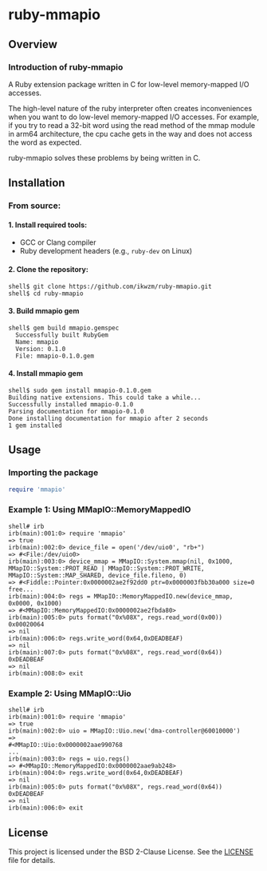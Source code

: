ruby-mmapio
==================================================================================

Overview
----------------------------------------------------------------------------------

### Introduction of ruby-mmapio

A Ruby extension package written in C for low-level memory-mapped I/O accesses.

The high-level nature of the ruby interpreter often creates inconveniences when you want to do low-level memory-mapped I/O accesses.
For example, if you try to read a 32-bit word using the read method of the mmap module in arm64 architecture, the cpu cache gets in the way and does not access the word as expected.

ruby-mmapio solves these problems by being written in C.

Installation
----------------------------------------------------------------------------------

### From source:

#### 1. Install required tools:

 * GCC or Clang compiler
 * Ruby development headers (e.g., `ruby-dev` on Linux)

#### 2. Clone the repository:

```console
shell$ git clone https://github.com/ikwzm/ruby-mmapio.git
shell$ cd ruby-mmapio
```

#### 3. Build mmapio gem

```console
shell$ gem build mmapio.gemspec
  Successfully built RubyGem
  Name: mmapio
  Version: 0.1.0
  File: mmapio-0.1.0.gem
```

#### 4. Install mmapio gem

```console
shell$ sudo gem install mmapio-0.1.0.gem 
Building native extensions. This could take a while...
Successfully installed mmapio-0.1.0
Parsing documentation for mmapio-0.1.0
Done installing documentation for mmapio after 2 seconds
1 gem installed
```

Usage
----------------------------------------------------------------------------------

### Importing the package

```ruby
require 'mmapio'
```

### Example 1: Using MMapIO::MemoryMappedIO

```console
shell# irb
irb(main):001:0> require 'mmapio'
=> true
irb(main):002:0> device_file = open('/dev/uio0', "rb+")
=> #<File:/dev/uio0>
irb(main):003:0> device_mmap = MMapIO::System.mmap(nil, 0x1000, MMapIO::System::PROT_READ | MMapIO::System::PROT_WRITE, MMapIO::System::MAP_SHARED, device_file.fileno, 0)
=> #<Fiddle::Pointer:0x0000002ae2f92dd0 ptr=0x0000003fbb30a000 size=0 free...
irb(main):004:0> regs = MMapIO::MemoryMappedIO.new(device_mmap, 0x0000, 0x1000)
=> #<MMapIO::MemoryMappedIO:0x0000002ae2fbda80>
irb(main):005:0> puts format("0x%08X", regs.read_word(0x00))
0x00020064
=> nil
irb(main):006:0> regs.write_word(0x64,0xDEADBEAF)
=> nil
irb(main):007:0> puts format("0x%08X", regs.read_word(0x64))
0xDEADBEAF
=> nil
irb(main):008:0> exit
```

### Example 2: Using MMapIO::Uio 

```console
shell# irb
irb(main):001:0> require 'mmapio'
=> true
irb(main):002:0> uio = MMapIO::Uio.new('dma-controller@60010000')
=> 
#<MMapIO::Uio:0x0000002aae990768
...
irb(main):003:0> regs = uio.regs()
=> #<MMapIO::MemoryMappedIO:0x0000002aae9ab248>
irb(main):004:0> regs.write_word(0x64,0xDEADBEAF)
=> nil
irb(main):005:0> puts format("0x%08X", regs.read_word(0x64))
0xDEADBEAF
=> nil
irb(main):006:0> exit
```

License
----------------------------------------------------------------------------------

This project is licensed under the BSD 2-Clause License. See the [LICENSE](./LICENSE) file for details.
